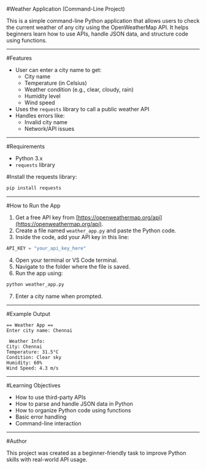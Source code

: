 #Weather Application (Command-Line Project)

This is a simple command-line Python application that allows users to check the current weather of any city using the OpenWeatherMap API. It helps beginners learn how to use APIs, handle JSON data, and structure code using functions.

---

#Features

- User can enter a city name to get:
  - City name
  - Temperature (in Celsius)
  - Weather condition (e.g., clear, cloudy, rain)
  - Humidity level
  - Wind speed
- Uses the `requests` library to call a public weather API
- Handles errors like:
  - Invalid city name
  - Network/API issues

---

#Requirements

- Python 3.x
- `requests` library

#Install the requests library:

```bash
pip install requests
```

---

#How to Run the App

1. Get a free API key from [https://openweathermap.org/api](https://openweathermap.org/api).
2. Create a file named `weather_app.py` and paste the Python code.
3. Inside the code, add your API key in this line:

```python
API_KEY = "your_api_key_here"
```

4. Open your terminal or VS Code terminal.
5. Navigate to the folder where the file is saved.
6. Run the app using:

```bash
python weather_app.py
```

7. Enter a city name when prompted.

---

#Example Output

```
== Weather App ==
Enter city name: Chennai

 Weather Info:
City: Chennai
Temperature: 31.5°C
Condition: Clear sky
Humidity: 60%
Wind Speed: 4.3 m/s
```

---

#Learning Objectives

- How to use third-party APIs
- How to parse and handle JSON data in Python
- How to organize Python code using functions
- Basic error handling
- Command-line interaction

---

#Author

This project was created as a beginner-friendly task to improve Python skills with real-world API usage.
